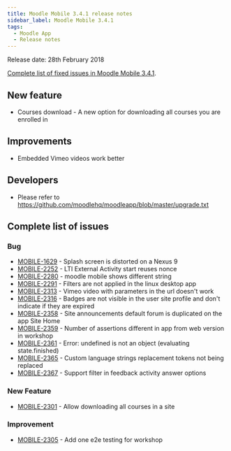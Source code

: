 ```yaml
---
title: Moodle Mobile 3.4.1 release notes
sidebar_label: Moodle Mobile 3.4.1
tags:
  - Moodle App
  - Release notes
---
```


Release date: 28th February 2018

[Complete list of fixed issues in Moodle Mobile 3.4.1](https://tracker.moodle.org/jira/secure/ReleaseNote.jspa?projectId=10070&version=15958).

## New feature

- Courses download - A new option for downloading all courses you are enrolled in

## Improvements

- Embedded Vimeo videos work better

## Developers

- Please refer to <https://github.com/moodlehq/moodleapp/blob/master/upgrade.txt>

## Complete list of issues

### Bug

- [MOBILE-1629](https://tracker.moodle.org/browse/MOBILE-1629) - Splash screen is distorted on a Nexus 9
- [MOBILE-2252](https://tracker.moodle.org/browse/MOBILE-2252) - LTI External Activity start reuses nonce
- [MOBILE-2280](https://tracker.moodle.org/browse/MOBILE-2280) - moodle mobile shows different string
- [MOBILE-2291](https://tracker.moodle.org/browse/MOBILE-2291) - Filters are not applied in the linux desktop app
- [MOBILE-2313](https://tracker.moodle.org/browse/MOBILE-2313) - Vimeo video with parameters in the url doesn't work
- [MOBILE-2316](https://tracker.moodle.org/browse/MOBILE-2316) - Badges are not visible in the user site profile and don't indicate if they are expired
- [MOBILE-2358](https://tracker.moodle.org/browse/MOBILE-2358) - Site announcements default forum is duplicated on the app Site Home
- [MOBILE-2359](https://tracker.moodle.org/browse/MOBILE-2359) - Number of assertions different in app from web version in workshop
- [MOBILE-2361](https://tracker.moodle.org/browse/MOBILE-2361) - Error: undefined is not an object (evaluating state.finished)
- [MOBILE-2365](https://tracker.moodle.org/browse/MOBILE-2365) - Custom language strings replacement tokens not being replaced
- [MOBILE-2367](https://tracker.moodle.org/browse/MOBILE-2367) - Support filter in feedback activity answer options

### New Feature

- [MOBILE-2301](https://tracker.moodle.org/browse/MOBILE-2301) - Allow downloading all courses in a site

### Improvement

- [MOBILE-2305](https://tracker.moodle.org/browse/MOBILE-2305) - Add one e2e testing for workshop
